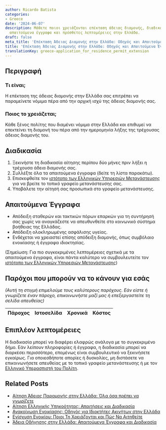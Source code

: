```yaml
---
author: Ricardo Batista
categories:
- Greece
date: '2024-06-07'
description: Μάθετε ποιοι χρειάζονται επέκταση άδειας διαμονής, διαδικασία αίτησης,
  απαιτούμενα έγγραφα και πρόσθετες λεπτομέρειες στην Ελλάδα.
draft: false
meta_title: 'Επέκταση Άδειας Διαμονής στην Ελλάδα: Οδηγός και Απαιτούμενα Έγγραφα'
title: 'Επέκταση Άδειας Διαμονής στην Ελλάδα: Οδηγός και Απαιτούμενα Έγγραφα'
translationKey: greece-application_for_residence_permit_extension
---
```



## Περιγραφή
### Τι είναι;
Η επέκταση της άδειας διαμονής στην Ελλάδα σας επιτρέπει να παραμείνετε νόμιμα πέρα ​​από την αρχική ισχύ της άδειας διαμονής σας.

### Ποιος το χρειάζεται;
Κάθε ξένος πολίτης που διαμένει νόμιμα στην Ελλάδα και επιθυμεί να επεκτείνει τη διαμονή του πέρα ​​από την ημερομηνία λήξης της τρέχουσας άδειας διαμονής του.

## Διαδικασία
1. Ξεκινήστε τη διαδικασία αίτησης περίπου δύο μήνες πριν λήξει η τρέχουσα άδεια διαμονής σας.
2. Συλλέξτε όλα τα απαιτούμενα έγγραφα (δείτε τη λίστα παρακάτω).
3. Επισκεφθείτε τον [ιστότοπο των Ελληνικών Υπηρεσιών Μετανάστευσης](http://www.ypes.gr/) για να βρείτε το τοπικό γραφείο μετανάστευσης σας.
4. Υποβάλετε την αίτησή σας προσωπικά στο γραφείο μετανάστευσης.

## Απαιτούμενα Έγγραφα
- Απόδειξη σταθερών και τακτικών πόρων επαρκών για τη συντήρησή σας χωρίς να αναγκάζεστε να απευθυνθείτε στο κοινωνικό σύστημα βοήθειας της Ελλάδας.
- Απόδειξη ολοκληρωμένης ασφάλισης υγείας.
- Ενδέχεται να χρειαστεί επίσης απόδειξη διαμονής, όπως συμβόλαιο ενοικίασης ή έγγραφα ιδιοκτησίας.

(Σημείωση: Για πιο συγκεκριμένες λεπτομέρειες σχετικά με τα απαιτούμενα έγγραφα, είναι πάντα καλύτερο να συμβουλευτείτε τον [ιστότοπο των Ελληνικών Υπηρεσιών Μετανάστευσης](http://www.ypes.gr/))

## Παρόχοι που μπορούν να το κάνουν για εσάς

_(Αυτή τη στιγμή επιμελούμε τους καλύτερους παρόχους. Εάν είστε ή γνωρίζετε έναν πάροχο, επικοινωνήστε μαζί μας ή επεξεργαστείτε τη σελίδα απευθείας)_

| Πάροχος | Ιστοσελίδα | Χρονικά | Κόστος |
| --------------- | --------------- | :-------------: | :-------------: |
## Επιπλέον λεπτομέρειες
Η διαδικασία μπορεί να διαφέρει ελαφρώς ανάλογα με το συγκεκριμένο δήμο. Εάν λείπουν πληροφορίες ή έγγραφα, η διαδικασία μπορεί να διαρκέσει περισσότερο, επομένως είναι συμβουλευτικό να ξεκινήσετε εγκαίρως. Για οποιεσδήποτε απορίες ή δυσκολίες, μη διστάσετε να επικοινωνήσετε απευθείας με το τοπικό γραφείο μετανάστευσης ή με τον [Ελληνικό Υπερασπιστή του Πολίτη](https://www.synigoros.gr/).
## Related Posts

- [Αίτηση Άδειας Παραμονής στην Ελλάδα: Όλα όσα πρέπει να γνωρίζετε](https://tramitit.com/el/guides/greece/aitese_gia_adeia_paramones/)
- [Αίτηση Ελληνικής Υπηκοότητας: Απαιτήσεις και Διαδικασία](https://tramitit.com/el/guides/greece/aitese_gia_apoktese_ellenikes_ithageneias/)
- [Ανακοίνωση Ενοικίασης: Οδηγός για Ιδιοκτήτες Ακινήτων στην Ελλάδα](https://tramitit.com/el/guides/greece/anaggelia_misthoses/)
- [Ενίσχυση Ενοικίου: Ποιοι Τη Χρειάζονται και Πώς Να Αιτηθείτε](https://tramitit.com/el/guides/greece/aitese_gia_epidotese_enoikiou/)
- [Άδεια Οδήγησης στην Ελλάδα: Απαιτούμενα Έγγραφα και Διαδικασία](https://tramitit.com/el/guides/greece/aitese_gia_adeia_odegeses/)